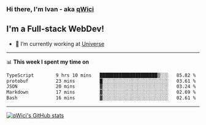 ### Hi there, I'm Ivan - aka [qWici][website]

## I'm a Full-stack WebDev!
- 🔭 I’m currently working at [Universe][universe]

---

📊 **This week I spent my time on**
<!--START_SECTION:waka-->

```txt
TypeScript        9 hrs 10 mins   █████████████████████▒░░░   85.82 %
protobuf          23 mins         █░░░░░░░░░░░░░░░░░░░░░░░░   03.61 %
JSON              20 mins         ▓░░░░░░░░░░░░░░░░░░░░░░░░   03.24 %
Markdown          17 mins         ▓░░░░░░░░░░░░░░░░░░░░░░░░   02.69 %
Bash              16 mins         ▓░░░░░░░░░░░░░░░░░░░░░░░░   02.61 %
```

<!--END_SECTION:waka-->

---

[![qWici's GitHub stats](https://github-readme-stats.vercel.app/api?username=qWici)](https://github.com/qWici/github-readme-stats)

[website]: https://devkucher.com
[twitter]: https://twitter.com/KucherDev
[linkedin]: https://www.linkedin.com/in/ivankucher
[universe]: https://universeapps.limited

